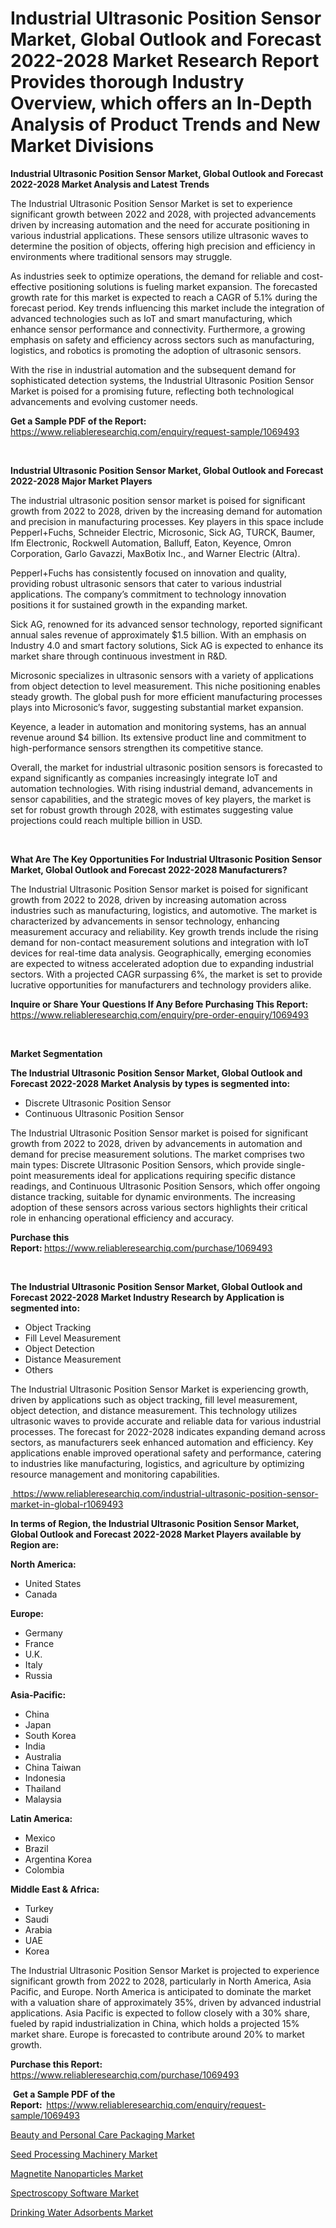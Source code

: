 <p><h1>Industrial Ultrasonic Position Sensor Market, Global Outlook and Forecast 2022-2028 Market Research Report Provides thorough Industry Overview, which offers an In-Depth Analysis of Product Trends and New Market Divisions</h1></p><p><strong>Industrial Ultrasonic Position Sensor Market, Global Outlook and Forecast 2022-2028 Market Analysis and Latest Trends</strong></p>
<p><p>The Industrial Ultrasonic Position Sensor Market is set to experience significant growth between 2022 and 2028, with projected advancements driven by increasing automation and the need for accurate positioning in various industrial applications. These sensors utilize ultrasonic waves to determine the position of objects, offering high precision and efficiency in environments where traditional sensors may struggle. </p><p>As industries seek to optimize operations, the demand for reliable and cost-effective positioning solutions is fueling market expansion. The forecasted growth rate for this market is expected to reach a CAGR of 5.1% during the forecast period. Key trends influencing this market include the integration of advanced technologies such as IoT and smart manufacturing, which enhance sensor performance and connectivity. Furthermore, a growing emphasis on safety and efficiency across sectors such as manufacturing, logistics, and robotics is promoting the adoption of ultrasonic sensors.</p><p>With the rise in industrial automation and the subsequent demand for sophisticated detection systems, the Industrial Ultrasonic Position Sensor Market is poised for a promising future, reflecting both technological advancements and evolving customer needs.</p></p>
<p><strong>Get a Sample PDF of the Report:&nbsp;</strong> <a href="https://www.reliableresearchiq.com/enquiry/request-sample/1069493">https://www.reliableresearchiq.com/enquiry/request-sample/1069493</a></p>
<p>&nbsp;</p>
<p><strong>Industrial Ultrasonic Position Sensor Market, Global Outlook and Forecast 2022-2028 Major Market Players</strong></p>
<p><p>The industrial ultrasonic position sensor market is poised for significant growth from 2022 to 2028, driven by the increasing demand for automation and precision in manufacturing processes. Key players in this space include Pepperl+Fuchs, Schneider Electric, Microsonic, Sick AG, TURCK, Baumer, Ifm Electronic, Rockwell Automation, Balluff, Eaton, Keyence, Omron Corporation, Garlo Gavazzi, MaxBotix Inc., and Warner Electric (Altra).</p><p>Pepperl+Fuchs has consistently focused on innovation and quality, providing robust ultrasonic sensors that cater to various industrial applications. The company’s commitment to technology innovation positions it for sustained growth in the expanding market.</p><p>Sick AG, renowned for its advanced sensor technology, reported significant annual sales revenue of approximately $1.5 billion. With an emphasis on Industry 4.0 and smart factory solutions, Sick AG is expected to enhance its market share through continuous investment in R&D.</p><p>Microsonic specializes in ultrasonic sensors with a variety of applications from object detection to level measurement. This niche positioning enables steady growth. The global push for more efficient manufacturing processes plays into Microsonic’s favor, suggesting substantial market expansion.</p><p>Keyence, a leader in automation and monitoring systems, has an annual revenue around $4 billion. Its extensive product line and commitment to high-performance sensors strengthen its competitive stance.</p><p>Overall, the market for industrial ultrasonic position sensors is forecasted to expand significantly as companies increasingly integrate IoT and automation technologies. With rising industrial demand, advancements in sensor capabilities, and the strategic moves of key players, the market is set for robust growth through 2028, with estimates suggesting value projections could reach multiple billion in USD.</p></p>
<p>&nbsp;</p>
<p><strong>What Are The Key Opportunities For Industrial Ultrasonic Position Sensor Market, Global Outlook and Forecast 2022-2028 Manufacturers?</strong></p>
<p><p>The Industrial Ultrasonic Position Sensor market is poised for significant growth from 2022 to 2028, driven by increasing automation across industries such as manufacturing, logistics, and automotive. The market is characterized by advancements in sensor technology, enhancing measurement accuracy and reliability. Key growth trends include the rising demand for non-contact measurement solutions and integration with IoT devices for real-time data analysis. Geographically, emerging economies are expected to witness accelerated adoption due to expanding industrial sectors. With a projected CAGR surpassing 6%, the market is set to provide lucrative opportunities for manufacturers and technology providers alike.</p></p>
<p><strong>Inquire or Share Your Questions If Any Before Purchasing This Report:</strong> <a href="https://www.reliableresearchiq.com/enquiry/pre-order-enquiry/1069493">https://www.reliableresearchiq.com/enquiry/pre-order-enquiry/1069493</a></p>
<p>&nbsp;</p>
<p><strong>Market Segmentation</strong></p>
<p><strong>The Industrial Ultrasonic Position Sensor Market, Global Outlook and Forecast 2022-2028 Market Analysis by types is segmented into:</strong></p>
<p><ul><li>Discrete Ultrasonic Position Sensor</li><li>Continuous Ultrasonic Position Sensor</li></ul></p>
<p><p>The Industrial Ultrasonic Position Sensor market is poised for significant growth from 2022 to 2028, driven by advancements in automation and demand for precise measurement solutions. The market comprises two main types: Discrete Ultrasonic Position Sensors, which provide single-point measurements ideal for applications requiring specific distance readings, and Continuous Ultrasonic Position Sensors, which offer ongoing distance tracking, suitable for dynamic environments. The increasing adoption of these sensors across various sectors highlights their critical role in enhancing operational efficiency and accuracy.</p></p>
<p><strong>Purchase this Report:&nbsp;</strong><a href="https://www.reliableresearchiq.com/purchase/1069493">https://www.reliableresearchiq.com/purchase/1069493</a></p>
<p>&nbsp;</p>
<p><strong>The Industrial Ultrasonic Position Sensor Market, Global Outlook and Forecast 2022-2028 Market Industry Research by Application is segmented into:</strong></p>
<p><ul><li>Object Tracking</li><li>Fill Level Measurement</li><li>Object Detection</li><li>Distance Measurement</li><li>Others</li></ul></p>
<p><p>The Industrial Ultrasonic Position Sensor Market is experiencing growth, driven by applications such as object tracking, fill level measurement, object detection, and distance measurement. This technology utilizes ultrasonic waves to provide accurate and reliable data for various industrial processes. The forecast for 2022-2028 indicates expanding demand across sectors, as manufacturers seek enhanced automation and efficiency. Key applications enable improved operational safety and performance, catering to industries like manufacturing, logistics, and agriculture by optimizing resource management and monitoring capabilities.</p></p>
<p><a href="https://www.reliableresearchiq.com/industrial-ultrasonic-position-sensor-market-in-global-r1069493">&nbsp;https://www.reliableresearchiq.com/industrial-ultrasonic-position-sensor-market-in-global-r1069493</a></p>
<p><strong>In terms of Region, the Industrial Ultrasonic Position Sensor Market, Global Outlook and Forecast 2022-2028 Market Players available by Region are:</strong></p>
<p>
    <p> <strong> North America: </strong>
        <ul>
            <li>United States</li>
            <li>Canada</li>
        </ul>
        </p> 
    <p> <strong> Europe: </strong>
        <ul>
            <li>Germany</li>
            <li>France</li>
            <li>U.K.</li>
            <li>Italy</li>
            <li>Russia</li>
        </ul>
        </p> 
    <p> <strong> Asia-Pacific: </strong>
        <ul>
            <li>China</li>
            <li>Japan</li>
            <li>South Korea</li>
            <li>India</li>
            <li>Australia</li>
            <li>China Taiwan</li>
            <li>Indonesia</li>
            <li>Thailand</li>
            <li>Malaysia</li>
        </ul>
        </p> 
    <p> <strong> Latin America: </strong>
        <ul>
            <li>Mexico</li>
            <li>Brazil</li>
            <li>Argentina Korea</li>
            <li>Colombia</li>
        </ul>
        </p> 
    <p> <strong> Middle East & Africa: </strong>
        <ul>
            <li>Turkey</li>
            <li>Saudi</li>
            <li>Arabia</li>
            <li>UAE</li>
            <li>Korea</li>
        </ul>
    </p>
    </p>
<p><p>The Industrial Ultrasonic Position Sensor Market is projected to experience significant growth from 2022 to 2028, particularly in North America, Asia Pacific, and Europe. North America is anticipated to dominate the market with a valuation share of approximately 35%, driven by advanced industrial applications. Asia Pacific is expected to follow closely with a 30% share, fueled by rapid industrialization in China, which holds a projected 15% market share. Europe is forecasted to contribute around 20% to market growth.</p></p>
<p><strong>Purchase this Report: </strong><a href="https://www.reliableresearchiq.com/purchase/1069493">https://www.reliableresearchiq.com/purchase/1069493</a></p>
<p>&nbsp;<strong>Get a Sample PDF of the Report:&nbsp;&nbsp;</strong><a href="https://www.reliableresearchiq.com/enquiry/request-sample/1069493">https://www.reliableresearchiq.com/enquiry/request-sample/1069493</a></p>
<p><strong></strong></p>
<p><p><a href="https://www.linkedin.com/pulse/beauty-personal-care-packaging-industry-analysis-report-its-ot0qe?trackingId=RNSzQsxtQQGtGgVUxoG32Q%3D%3D">Beauty and Personal Care Packaging Market</a></p><p><a href="https://www.linkedin.com/pulse/navigating-seed-processing-machinery-market-expert-analysis-forecast-v7nmc?trackingId=kvw5OtWdSjCYdg9H5SMeWA%3D%3D">Seed Processing Machinery Market</a></p><p><a href="https://www.linkedin.com/pulse/global-magnetite-nanoparticles-market-projected-grow-40msc?trackingId=f56URTZ%2BSbSa%2BHS61WNySg%3D%3D">Magnetite Nanoparticles Market</a></p><p><a href="https://www.linkedin.com/pulse/spectroscopy-software-market-growth-segmentation-regional-axa3e?trackingId=nA7ckrrXQpC1oEy%2FxNToPQ%3D%3D">Spectroscopy Software Market</a></p><p><a href="https://www.linkedin.com/pulse/global-drinking-water-adsorbents-market-analysis-trends-imngc?trackingId=hmqF5FTlTtmWqdZR0VjeOg%3D%3D">Drinking Water Adsorbents Market</a></p></p>